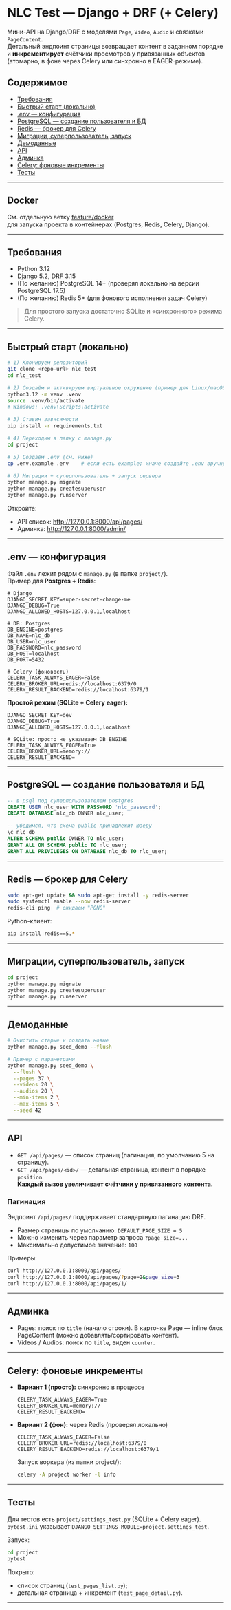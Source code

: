 # NLC Test — Django + DRF (+ Celery)

Мини-API на Django/DRF с моделями `Page`, `Video`, `Audio` и связками `PageContent`.  
Детальный эндпоинт страницы возвращает контент в заданном порядке и **инкрементирует** счётчики просмотров у привязанных объектов (атомарно, в фоне через Celery или синхронно в EAGER-режиме).

## Содержимое

- [Требования](#требования)
- [Быстрый старт (локально)](#быстрый-старт-локально)
- [.env — конфигурация](#env--конфигурация)
- [PostgreSQL — создание пользователя и БД](#postgresql--создание-пользователя-и-бд)
- [Redis — брокер для Celery](#redis--брокер-для-celery)
- [Миграции, суперпользователь, запуск](#миграции-суперпользователь-запуск)
- [Демоданные](#демоданные)
- [API](#api)
- [Админка](#админка)
- [Celery: фоновые инкременты](#celery-фоновые-инкременты)
- [Тесты](#тесты)

---

## Docker

См. отдельную ветку [feature/docker](https://github.com/polyedr/nlc_test/tree/feature/docker)  
для запуска проекта в контейнерах (Postgres, Redis, Celery, Django).

---

## Требования

- Python 3.12
- Django 5.2, DRF 3.15
- (По желанию) PostgreSQL 14+ (проверял локально на версии PostgreSQL 17.5)
- (По желанию) Redis 5+ (для фонового исполнения задач Celery)

> Для простого запуска достаточно SQLite и «синхронного» режима Celery.

---

## Быстрый старт (локально)

```bash
# 1) Клонируем репозиторий
git clone <repo-url> nlc_test
cd nlc_test

# 2) Создаём и активируем виртуальное окружение (пример для Linux/macOS)
python3.12 -m venv .venv
source .venv/bin/activate
# Windows: .venv\Scripts\activate

# 3) Ставим зависимости
pip install -r requirements.txt

# 4) Переходим в папку с manage.py
cd project

# 5) Создаём .env (см. ниже)
cp .env.example .env    # если есть example; иначе создайте .env вручную

# 6) Миграции + суперпользователь + запуск сервера
python manage.py migrate
python manage.py createsuperuser
python manage.py runserver
```

Откройте:
- API список: http://127.0.0.1:8000/api/pages/
- Админка: http://127.0.0.1:8000/admin/

---

## .env — конфигурация

Файл `.env` лежит рядом с `manage.py` (в папке `project/`).  
Пример для **Postgres + Redis**:

```dotenv
# Django
DJANGO_SECRET_KEY=super-secret-change-me
DJANGO_DEBUG=True
DJANGO_ALLOWED_HOSTS=127.0.0.1,localhost

# DB: Postgres
DB_ENGINE=postgres
DB_NAME=nlc_db
DB_USER=nlc_user
DB_PASSWORD=nlc_password
DB_HOST=localhost
DB_PORT=5432

# Celery (фоновость)
CELERY_TASK_ALWAYS_EAGER=False
CELERY_BROKER_URL=redis://localhost:6379/0
CELERY_RESULT_BACKEND=redis://localhost:6379/1
```

**Простой режим (SQLite + Celery eager):**
```dotenv
DJANGO_SECRET_KEY=dev
DJANGO_DEBUG=True
DJANGO_ALLOWED_HOSTS=127.0.0.1,localhost

# SQLite: просто не указываем DB_ENGINE
CELERY_TASK_ALWAYS_EAGER=True
CELERY_BROKER_URL=memory://
CELERY_RESULT_BACKEND=
```

---

## PostgreSQL — создание пользователя и БД

```sql
-- в psql под суперпользователем postgres
CREATE USER nlc_user WITH PASSWORD 'nlc_password';
CREATE DATABASE nlc_db OWNER nlc_user;

-- убедимся, что схема public принадлежит юзеру
\c nlc_db
ALTER SCHEMA public OWNER TO nlc_user;
GRANT ALL ON SCHEMA public TO nlc_user;
GRANT ALL PRIVILEGES ON DATABASE nlc_db TO nlc_user;
```

---

## Redis — брокер для Celery

```bash
sudo apt-get update && sudo apt-get install -y redis-server
sudo systemctl enable --now redis-server
redis-cli ping  # ожидаем "PONG"
```

Python-клиент:
```bash
pip install redis==5.*
```

---

## Миграции, суперпользователь, запуск

```bash
cd project
python manage.py migrate
python manage.py createsuperuser
python manage.py runserver
```

---

## Демоданные

```bash
# Очистить старые и создать новые
python manage.py seed_demo --flush

# Пример с параметрами
python manage.py seed_demo \
  --flush \
  --pages 37 \
  --videos 20 \
  --audios 20 \
  --min-items 2 \
  --max-items 5 \
  --seed 42
```

---

## API

- `GET /api/pages/` — список страниц (пагинация, по умолчанию 5 на страницу).  
- `GET /api/pages/<id>/` — детальная страница, контент в порядке `position`.  
  **Каждый вызов увеличивает счётчики у привязанного контента.**
  
### Пагинация

Эндпоинт `/api/pages/` поддерживает стандартную пагинацию DRF.

- Размер страницы по умолчанию: `DEFAULT_PAGE_SIZE = 5`
- Можно изменить через параметр запроса `?page_size=...`
- Максимально допустимое значение: `100`

Примеры:

```bash
curl http://127.0.0.1:8000/api/pages/
curl http://127.0.0.1:8000/api/pages/?page=2&page_size=3
curl http://127.0.0.1:8000/api/pages/1/
```

---

## Админка

- Pages: поиск по `title` (начало строки). В карточке Page — inline блок PageContent (можно добавлять/сортировать контент).  
- Videos / Audios: поиск по `title`, виден `counter`.  

---

## Celery: фоновые инкременты

- **Вариант 1 (просто):** синхронно в процессе  
  ```dotenv
  CELERY_TASK_ALWAYS_EAGER=True
  CELERY_BROKER_URL=memory://
  CELERY_RESULT_BACKEND=
  ```

- **Вариант 2 (фон):** через Redis  (проверял локально)
  ```dotenv
  CELERY_TASK_ALWAYS_EAGER=False
  CELERY_BROKER_URL=redis://localhost:6379/0
  CELERY_RESULT_BACKEND=redis://localhost:6379/1
  ```

  Запуск воркера (из папки project/):
  ```bash
  celery -A project worker -l info
  ```

---

## Тесты

Для тестов есть `project/settings_test.py` (SQLite + Celery eager).  
`pytest.ini` указывает `DJANGO_SETTINGS_MODULE=project.settings_test`.

Запуск:
```bash
cd project
pytest
```

Покрыто:
- список страниц (`test_pages_list.py`);
- детальная страница + инкремент (`test_page_detail.py`).

---
